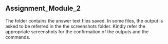 ## Assignment_Module_2
The folder contains the answer text files saved. In some files, the output is asked to be referred in the the screenshots folder. Kindly refer the appropriate screenshots for the confirmation of the outputs and the commands.  
